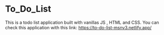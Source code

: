 # To_Do_List
This is a todo list application built with vanillas JS , HTML and CSS.
You can check this application with this link: https://to-do-list-msnv3.netlify.app/

